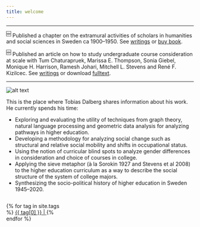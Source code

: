 ```yaml
---
title: welcome  
---
```


---

<sup>:new:</sup> Published a chapter on the extramural activities of scholars in humanities and social sciences in Sweden ca 1900&ndash;1950. See [writings](https://tdalberg.github.io/writings/) or [buy book](https://www.dialogosforlag.se/bocker/samhallsfragor/humanvetenskapernas-verkningar.html).

<sup>:new:</sup> Published an article on how to study undergraduate course consideration at scale with Tum Chaturapruek, Marissa E. Thompson, Sonia Giebel, Monique H. Harrison, Ramesh Johari, Mitchell L. Stevens and René F. Kizilcec. See [writings](https://tdalberg.github.io/writings/) or download [fulltext](https://doi.org/10.1177%2F2332858421991148).

---

![alt text](https://tdalberg.github.io/files/small_FotografJN6.jpg)

This is the place where Tobias Dalberg shares information about his work. He currently spends his time:

- Exploring and evaluating the utility of techniques from graph theory, natural language processing and geometric data analysis for analyzing pathways in higher education.
- Developing a methodology for analyzing social change such as structural and relative social mobility and shifts in occupational status.
- Using the notion of curricular blind spots to analyze gender differences in consideration and choice of courses in college.
- Applying the sieve metaphor (à la Sorokin 1927 and Stevens et al 2008) to the higher education curriculum as a way to describe the social structure of the system of college majors.
- Synthesizing the socio-political history of higher education in Sweden 1945–2020.


<div style="width: 100%; display: table;">
    <div style="display: table-row">
        <div style="width: 30%; display: table-cell;"> <p>
    {% for tag in site.tags %}
    <!-- Here's a hack to generate a "tag cloud" where the size of
    the word is directly proportional to the number of posts with
    that tag. Thank you Ryan Palo at https://github.com/rpalo -->
    <a href="/tags/{{ tag[0] }}/" 
    style="font-size: {{ tag[1] | size | times: 2 | plus: 10 }}px">
        {{ tag[0] }} | 
    </a>
    {% endfor %}
</p> </div>
        <div style="display: table-cell;"> <script async src="https://cse.google.com/cse.js?cx=018083339573084129855:aqzq48shiey"></script>
<div class="gcse-search"></div> </div>
    </div>
</div>

